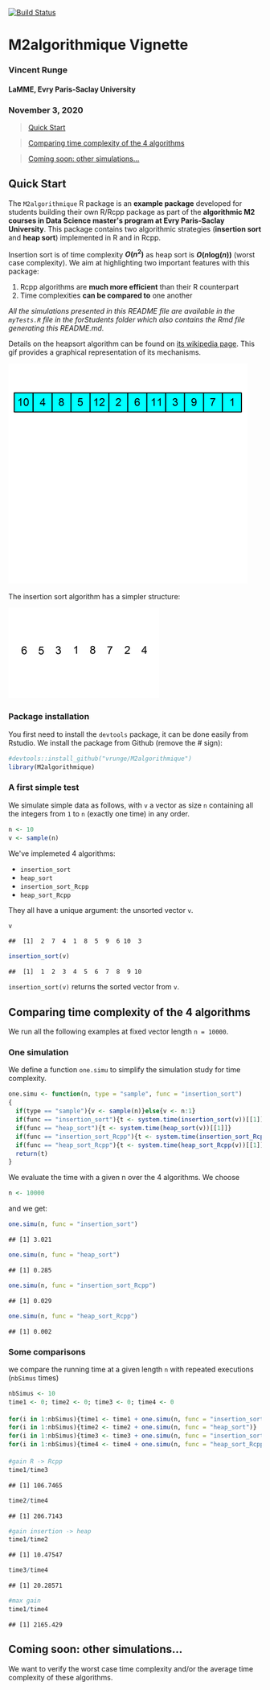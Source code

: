 
[![Build Status](https://travis-ci.com/vrunge/M2algorithmique.svg?branch=main)](https://travis-ci.com/vrunge/M2Algorithmique)

# M2algorithmique Vignette

### Vincent Runge

#### LaMME, Evry Paris-Saclay University

### November 3, 2020

> [Quick Start](#qs)

> [Comparing time complexity of the 4 algorithms](#com)

> [Coming soon: other simulations...](#oth)

<a id="qs"></a>

## Quick Start

The `M2algorithmique` R package is an **example package** developed for students building their own R/Rcpp package as part of the **algorithmic M2 courses in Data Science master's program at Evry Paris-Saclay University**. This package contains two algorithmic strategies (**insertion sort** and **heap sort**) implemented in R and in Rcpp.

Insertion sort is of time complexity ***O*(*n*<sup>2</sup>)** as heap sort is ***O*(*n*log(*n*))** (worst case complexity). We aim at highlighting two important features with this package:

1.  Rcpp algorithms are **much more efficient** than their R counterpart
2.  Time complexities **can be compared to** one another

*All the simulations presented in this README file are available in the `myTests.R` file in the forStudents folder which also contains the Rmd file generating this README.md.*

Details on the heapsort algorithm can be found on [its wikipedia page](https://en.wikipedia.org/wiki/Heapsort). This gif provides a graphical representation of its mechanisms.

![](Heap_sort_example.gif)

The insertion sort algorithm has a simpler structure:

![](Insertion-sort-example.gif)

### Package installation

You first need to install the `devtools` package, it can be done easily from Rstudio. We install the package from Github (remove the \# sign):

``` r
#devtools::install_github("vrunge/M2algorithmique")
library(M2algorithmique)
```

### A first simple test

We simulate simple data as follows, with `v` a vector as size `n` containing all the integers from `1` to `n` (exactly one time) in any order.

``` r
n <- 10
v <- sample(n)
```

We've implemeted 4 algorithms:

-   `insertion_sort`
-   `heap_sort`
-   `insertion_sort_Rcpp`
-   `heap_sort_Rcpp`

They all have a unique argument: the unsorted vector `v`.

``` r
v
```

    ##  [1]  2  7  4  1  8  5  9  6 10  3

``` r
insertion_sort(v)
```

    ##  [1]  1  2  3  4  5  6  7  8  9 10

`insertion_sort(v)` returns the sorted vector from `v`.

<a id="com"></a>

## Comparing time complexity of the 4 algorithms

We run all the following examples at fixed vector length `n = 10000`.

### One simulation

We define a function `one.simu` to simplify the simulation study for time complexity.

``` r
one.simu <- function(n, type = "sample", func = "insertion_sort")
{
  if(type == "sample"){v <- sample(n)}else{v <- n:1}
  if(func == "insertion_sort"){t <- system.time(insertion_sort(v))[[1]]}
  if(func == "heap_sort"){t <- system.time(heap_sort(v))[[1]]} 
  if(func == "insertion_sort_Rcpp"){t <- system.time(insertion_sort_Rcpp(v))[[1]]}
  if(func == "heap_sort_Rcpp"){t <- system.time(heap_sort_Rcpp(v))[[1]]}
  return(t)
}
```

We evaluate the time with a given n over the 4 algorithms. We choose

``` r
n <- 10000
```

and we get:

``` r
one.simu(n, func = "insertion_sort")
```

    ## [1] 3.021

``` r
one.simu(n, func = "heap_sort")
```

    ## [1] 0.285

``` r
one.simu(n, func = "insertion_sort_Rcpp")
```

    ## [1] 0.029

``` r
one.simu(n, func = "heap_sort_Rcpp")
```

    ## [1] 0.002

### Some comparisons

we compare the running time at a given length `n` with repeated executions (`nbSimus` times)

``` r
nbSimus <- 10
time1 <- 0; time2 <- 0; time3 <- 0; time4 <- 0

for(i in 1:nbSimus){time1 <- time1 + one.simu(n, func = "insertion_sort")}
for(i in 1:nbSimus){time2 <- time2 + one.simu(n, func = "heap_sort")}
for(i in 1:nbSimus){time3 <- time3 + one.simu(n, func = "insertion_sort_Rcpp")}
for(i in 1:nbSimus){time4 <- time4 + one.simu(n, func = "heap_sort_Rcpp")}

#gain R -> Rcpp
time1/time3
```

    ## [1] 106.7465

``` r
time2/time4
```

    ## [1] 206.7143

``` r
#gain insertion -> heap
time1/time2
```

    ## [1] 10.47547

``` r
time3/time4
```

    ## [1] 20.28571

``` r
#max gain
time1/time4
```

    ## [1] 2165.429

<a id="oth"></a>

## Coming soon: other simulations...

We want to verify the worst case time complexity and/or the average time complexity of these algorithms.
